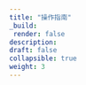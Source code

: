 ```yaml
---
title: "操作指南"
_build:
 render: false 
description: 
draft: false
collapsible: true
weight: 3
---
```


